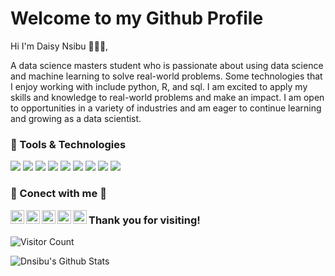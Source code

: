 # Welcome to my Github Profile

Hi I'm Daisy Nsibu 🙋🏾‍♀️,

A data science masters student who is passionate about using data science and machine learning to solve real-world problems. Some technologies that I enjoy working with include python, R, and sql. 
I am excited to apply my skills and knowledge to real-world problems and make an impact. I am open to opportunities in a variety of industries and am eager to continue learning and growing as a data scientist.


### 🧰 Tools & Technologies
![](https://img.shields.io/badge/OS-macOS-informational?style=flat&logo=macOS&logoColor=white&color=000000)
![](https://img.shields.io/badge/Editor-Visual_Studio_Code-informational?style=flat&logo=Visual-Studio-Code&logoColor=white&color=007ACC)
![](https://img.shields.io/badge/Editor-Jupyter-informational?style=flat&logo=Jupyter&logoColor=white&color=F37626)
![](https://img.shields.io/badge/Code-Python-informational?style=flat&logo=python&logoColor=white&color=3776AB)
![](https://img.shields.io/badge/Code-R-informational?style=flat&logo=R&logoColor=white&color=276DC3)
![](https://img.shields.io/badge/Tools-ClickUp-informational?style=flat&logo=ClickUp&logoColor=white&color=7B68EE)
![](https://img.shields.io/badge/Tools-MLflow-informational?style=flat&logo=MLflow&logoColor=white&color=0194E2)
![](https://img.shields.io/badge/Tools-SQLite-informational?style=flat&logo=SQLite&logoColor=white&color=003B57)
![](https://img.shields.io/badge/Tools-Slack-informational?style=flat&logo=Slack&logoColor=white&color=4A154B)

### 🤝 Conect with me 🤝
<a href= "mailto:nsibud1@gator.uhd.edu"><img align="left" alt="nsibud1@gator.uhd.edu" width="22px" src="https://github.com/gauravghongde/social-icons/blob/master/SVG/Color/Gmail.svg"/></a>
<a href="https://github.com/Dnsibu"><img align="left" alt="Dnsibu" width="22px" src="https://github.com/gauravghongde/social-icons/blob/master/SVG/Color/Github.svg"/></a>
<a href="https://www.linkedin.com/in/daisy-nsibu/"><img align="left" alt="Dnsibu | LinkedIn" width="22px" src="https://github.com/gauravghongde/social-icons/blob/master/SVG/Color/LinkedIN.svg"/></a>
<a href="https://www.instagram.com/daisyhenriettae/"><img align="left" alt="daisyhenriettae | Instagram" width="22px" src="https://github.com/gauravghongde/social-icons/blob/master/SVG/Color/Instagram.svg"/></a>
<a href="https://discordapp.com/users/883061604894273617"><img align="left" alt="Dais | Discord" width="22px" src="https://github.com/gauravghongde/social-icons/blob/master/SVG/Color/Discord.svg"/></a>

### Thank you for visiting!
![Visitor Count](https://profile-counter.glitch.me/{Dnsibu}/count.svg)


<img align="left" alt="Dnsibu's Github Stats" src="https://github-readme-stats.vercel.app/api?username=Dnsibu&show_icons=true" />
